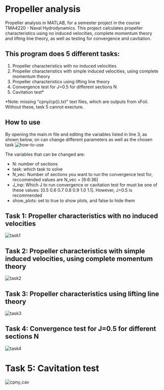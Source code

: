 # Propeller analysis
Propeller analysis in MATLAB, for a semester project in the course TMA4220 - Naval Hydrodynamics. This project calculates propeller characteristics using no induced velocities, complete momentum theory and lifting line theory, as well as testing for convergence and cavitation.

## This program does 5 different tasks:
1. Propeller characteristics with no induced velocities
2. Propeller characteristics with simple induced
   velocities, using complete momentum theory
3. Propeller characteristics using lifting line theory
4. Convergence test for J=0.5 for different sections N
5. Cavitation test*

*Note: missing "cpny/cp(i).txt" text files, which are outputs from xFoil. Without these, task 5 cannot execture. 

## How to use

By opening the main.m file and editing the variables listed in line 3, as shown below, on can change different parameters as well as the chosen task
![how-to-use](https://user-images.githubusercontent.com/78209756/184908819-378c7e48-8ff9-4cf3-9c77-58fdd2d22db0.PNG)

The variables that can be changed are:
- N: number of sections
- task: which task to solve
- N_vec: Number of sections you want to run the convergence test for, reccomended values are N_vec = [6:6:36]
- J_inp: Which J to run convergence or cavitation test for must be one of these values: [0.5 0.6 0.7 0.8 0.9 1.0 1.1]. However, J=0.5 is recommended
- show_plots: set to true to show plots, and false to hide them



## Task 1: Propeller characteristics with no induced velocities
![task1](https://user-images.githubusercontent.com/78209756/184906377-5951604d-1d19-46e3-b388-ec7717a7a422.png)


## Task 2: Propeller characteristics with simple induced velocities, using complete momentum theory
![task2](https://user-images.githubusercontent.com/78209756/184906395-83b7fabe-aa80-4b85-9f70-4b2ba3f227c1.png)


## Task 3: Propeller characteristics using lifting line theory
![task3](https://user-images.githubusercontent.com/78209756/184906411-834352cb-0cd7-44ba-ab65-0793c603a2bf.png)


## Task 4: Convergence test for J=0.5 for different sections N
![task4](https://user-images.githubusercontent.com/78209756/184906425-d48cbced-e243-4203-8e2f-d9629b1d9dc7.png)


# Task 5: Cavitation test
![cpny_cav](https://user-images.githubusercontent.com/78209756/184907035-2b7fa97c-88df-435e-89a5-4f145228a328.png)
